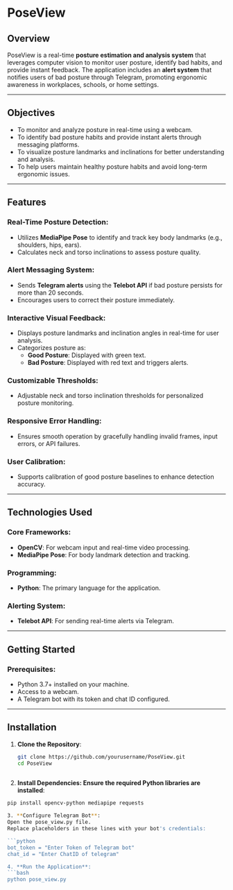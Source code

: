# **PoseView**

## **Overview**
PoseView is a real-time **posture estimation and analysis system** that leverages computer vision to monitor user posture, identify bad habits, and provide instant feedback. The application includes an **alert system** that notifies users of bad posture through Telegram, promoting ergonomic awareness in workplaces, schools, or home settings.

---

## **Objectives**
- To monitor and analyze posture in real-time using a webcam.
- To identify bad posture habits and provide instant alerts through messaging platforms.
- To visualize posture landmarks and inclinations for better understanding and analysis.
- To help users maintain healthy posture habits and avoid long-term ergonomic issues.

---

## **Features**
### **Real-Time Posture Detection**:
- Utilizes **MediaPipe Pose** to identify and track key body landmarks (e.g., shoulders, hips, ears).
- Calculates neck and torso inclinations to assess posture quality.

### **Alert Messaging System**:
- Sends **Telegram alerts** using the **Telebot API** if bad posture persists for more than 20 seconds.
- Encourages users to correct their posture immediately.

### **Interactive Visual Feedback**:
- Displays posture landmarks and inclination angles in real-time for user analysis.
- Categorizes posture as:
  - **Good Posture**: Displayed with green text.
  - **Bad Posture**: Displayed with red text and triggers alerts.

### **Customizable Thresholds**:
- Adjustable neck and torso inclination thresholds for personalized posture monitoring.

### **Responsive Error Handling**:
- Ensures smooth operation by gracefully handling invalid frames, input errors, or API failures.

### **User Calibration**:
- Supports calibration of good posture baselines to enhance detection accuracy.

---

## **Technologies Used**
### **Core Frameworks**:
- **OpenCV**: For webcam input and real-time video processing.
- **MediaPipe Pose**: For body landmark detection and tracking.

### **Programming**:
- **Python**: The primary language for the application.

### **Alerting System**:
- **Telebot API**: For sending real-time alerts via Telegram.

---

## **Getting Started**
### **Prerequisites**:
- Python 3.7+ installed on your machine.
- Access to a webcam.
- A Telegram bot with its token and chat ID configured.

---

## **Installation**
1. **Clone the Repository**:
   ```bash
   git clone https://github.com/yourusername/PoseView.git
   cd PoseView
  
2. **Install Dependencies: Ensure the required Python libraries are installed**:
  ```bash
  pip install opencv-python mediapipe requests

3. **Configure Telegram Bot**:
  Open the pose_view.py file.
  Replace placeholders in these lines with your bot's credentials:

  ```python
  bot_token = "Enter Token of Telegram bot"
  chat_id = "Enter ChatID of telegram"

4. **Run the Application**:
  ```bash
  python pose_view.py
